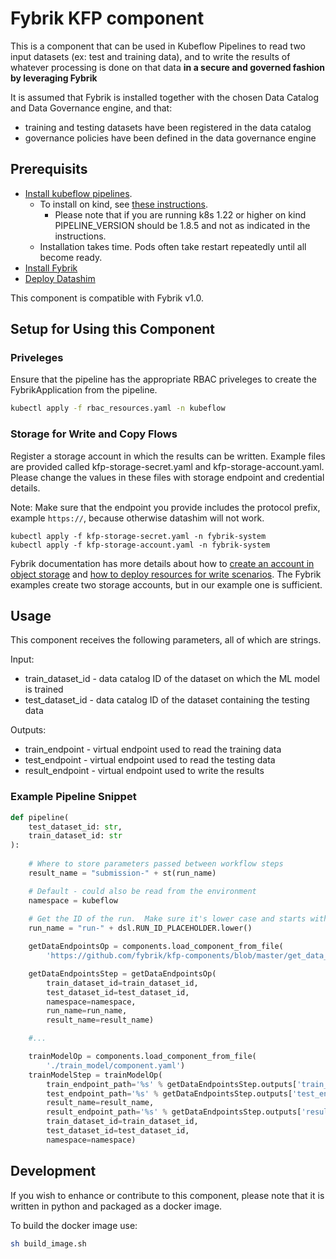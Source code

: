 # Fybrik KFP component

This is a component that can be used in Kubeflow Pipelines to read two input datasets (ex: test and training data), and to write the results of whatever
processing is done on that data **in a secure and governed fashion by leveraging Fybrik**

It is assumed that Fybrik is installed together with the chosen Data Catalog and Data Governance engine, and that:

* training and testing datasets have been registered in the data catalog
* governance policies have been defined in the data governance engine

## Prerequisits

* [Install kubeflow pipelines](https://www.kubeflow.org/docs/components/pipelines/installation/overview/#kubeflow-pipelines-standalone).
  * To install on kind, see [these instructions](https://github.com/machine-learning-exchange/mlx/blob/main/docs/install-mlx-on-kind.md#install-kubeflow-pipelines-for-reference-only-optional).  
    * Please note that if you are running k8s 1.22 or higher on kind PIPELINE_VERSION should be 1.8.5 and not as indicated in the instructions.
  * Installation takes time.  Pods often take restart repeatedly until all become ready.
* [Install Fybrik](https://fybrik.io/v1.0/get-started/quickstart/)
* [Deploy Datashim](https://github.com/datashim-io/datashim)

This component is compatible with Fybrik v1.0.

## Setup for Using this Component

### Priveleges

Ensure that the pipeline has the appropriate RBAC priveleges to create the FybrikApplication from the pipeline.

```bash
kubectl apply -f rbac_resources.yaml -n kubeflow
```

### Storage for Write and Copy Flows

Register a storage account in which the results can be written.  Example files are provided called kfp-storage-secret.yaml and kfp-storage-account.yaml.  Please change the values in these files with storage endpoint and credential details.  

Note: Make sure that the endpoint you provide includes the protocol prefix, example `https://`, because otherwise datashim will not work.

```
kubectl apply -f kfp-storage-secret.yaml -n fybrik-system
kubectl apply -f kfp-storage-account.yaml -n fybrik-system
```

Fybrik documentation has more details about how to [create an account in object storage](https://fybrik.io/v1.1/samples/notebook-write/#create-an-account-in-object-storage)
and [how to deploy resources for write scenarios](https://fybrik.io/v1.1/samples/notebook-write/#deploy-resources-for-write-scenarios).  The Fybrik examples create two storage accounts, but in our example one is sufficient.

## Usage

This component receives the following parameters, all of which are strings.

Input:

* train_dataset_id -  data catalog ID of the dataset on which the ML model is trained
* test_dataset_id - data catalog ID of the dataset containing the testing data

Outputs:

* train_endpoint - virtual endpoint used to read the training data
* test_endpoint - virtual endpoint used to read the testing data
* result_endpoint - virtual endpoint used to write the results

### Example Pipeline Snippet

```python
def pipeline(
    test_dataset_id: str,
    train_dataset_id: str
):
       
    # Where to store parameters passed between workflow steps
    result_name = "submission-" + st(run_name)

    # Default - could also be read from the environment
    namespace = kubeflow
    
    # Get the ID of the run.  Make sure it's lower case and starts with a letter 
    run_name = "run-" + dsl.RUN_ID_PLACEHOLDER.lower()

    getDataEndpointsOp = components.load_component_from_file(
        'https://github.com/fybrik/kfp-components/blob/master/get_data_endpoints/component.yaml') 

    getDataEndpointsStep = getDataEndpointsOp(
        train_dataset_id=train_dataset_id, 
        test_dataset_id=test_dataset_id, 
        namespace=namespace, 
        run_name=run_name, 
        result_name=result_name)

    #...

    trainModelOp = components.load_component_from_file(
        './train_model/component.yaml')
    trainModelStep = trainModelOp(
        train_endpoint_path='%s' % getDataEndpointsStep.outputs['train_endpoint'],
        test_endpoint_path='%s' % getDataEndpointsStep.outputs['test_endpoint'],
        result_name=result_name,
        result_endpoint_path='%s' % getDataEndpointsStep.outputs['result_endpoint'],
        train_dataset_id=train_dataset_id,
        test_dataset_id=test_dataset_id,
        namespace=namespace)
```

## Development

If you wish to enhance or contribute to this component, please note that it is 
written in python and packaged as a docker image.

To build the docker image use:

```bash
sh build_image.sh
```

